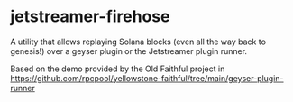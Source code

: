 # jetstreamer-firehose

A utility that allows replaying Solana blocks (even all the way back to genesis!) over a geyser
plugin or the Jetstreamer plugin runner.

Based on the demo provided by the Old Faithful project in
https://github.com/rpcpool/yellowstone-faithful/tree/main/geyser-plugin-runner
